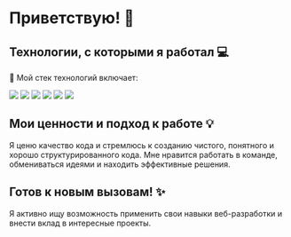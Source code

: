 # Приветствую! 👋

## Технологии, с которыми я работал 💻

🔨 Мой стек технологий включает:

<img src="https://img.shields.io/badge/HTML5-E34F26?style=for-the-badge&logo=html5&logoColor=white"/>
<img src="https://img.shields.io/badge/CSS3-1572B6?style=for-the-badge&logo=css3&logoColor=white"/>
<img src="https://img.shields.io/badge/JavaScript-F7DF1E?style=for-the-badge&logo=javascript&logoColor=white"/>
<img src="https://img.shields.io/badge/React-61DAFB?style=for-the-badge&logo=react&logoColor=white"/>
<img src="https://img.shields.io/badge/Node.js-339933?style=for-the-badge&logo=nodedotjs&logoColor=white"/>
<img src="https://img.shields.io/badge/Express.js-000000?style=for-the-badge&logo=express&logoColor=white"/>

## Мои ценности и подход к работе 💡
Я ценю качество кода и стремлюсь к созданию чистого, понятного и хорошо структурированного кода. Мне нравится работать в команде, обмениваться идеями и находить эффективные решения.

## Готов к новым вызовам! ✨
Я активно ищу возможность применить свои навыки веб-разработки и внести вклад в интересные проекты.
